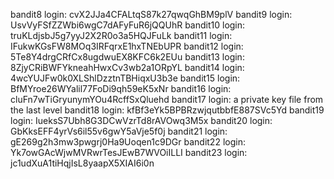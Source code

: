 bandit8 login: cvX2JJa4CFALtqS87k27qwqGhBM9plV
bandit9 login: UsvVyFSfZZWbi6wgC7dAFyFuR6jQQUhR
bandit10 login: truKLdjsbJ5g7yyJ2X2R0o3a5HQJFuLk
bandit11 login: IFukwKGsFW8MOq3IRFqrxE1hxTNEbUPR
bandit12 login: 5Te8Y4drgCRfCx8ugdwuEX8KFC6k2EUu
bandit13 login: 8ZjyCRiBWFYkneahHwxCv3wb2a1ORpYL
bandit14 login: 4wcYUJFw0k0XLShlDzztnTBHiqxU3b3e
bandit15 login: BfMYroe26WYalil77FoDi9qh59eK5xNr
bandit16 login: cluFn7wTiGryunymYOu4RcffSxQluehd
bandit17 login: a private key file from the last level
bandit18 login: kfBf3eYk5BPBRzwjqutbbfE887SVc5Yd
bandit19 login: IueksS7Ubh8G3DCwVzrTd8rAVOwq3M5x
bandit20 login: GbKksEFF4yrVs6il55v6gwY5aVje5f0j
bandit21 login: gE269g2h3mw3pwgrj0Ha9Uoqen1c9DGr
bandit22 login: Yk7owGAcWjwMVRwrTesJEwB7WVOiILLI
bandit23 login: jc1udXuA1tiHqjIsL8yaapX5XIAI6i0n
